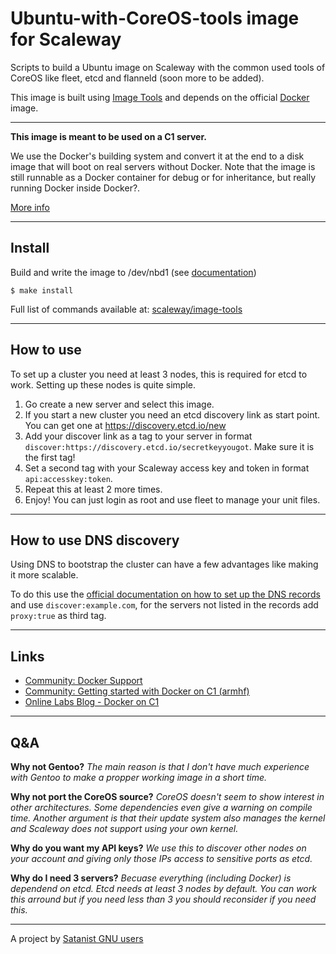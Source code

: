 # Ubuntu-with-CoreOS-tools image for Scaleway


Scripts to build a Ubuntu image on Scaleway with the common used tools of CoreOS like fleet, etcd and flanneld (soon more to be added).

This image is built using [Image Tools](https://github.com/scaleway/image-tools) and depends on the official [Docker](https://github.com/scaleway/image-docker) image.

---

**This image is meant to be used on a C1 server.**

We use the Docker's building system and convert it at the end to a disk image that will boot on real servers without Docker. Note that the image is still runnable as a Docker container for debug or for inheritance, but really running Docker inside Docker?.

[More info](https://github.com/scaleway/image-tools#docker-based-builder)

---

## Install

Build and write the image to /dev/nbd1 (see [documentation](https://www.scaleway.com/docs/create_an_image_with_docker))

```console
$ make install
```

Full list of commands available at: [scaleway/image-tools](https://github.com/scaleway/image-tools/tree/master/scripts#commands)

---

## How to use

To set up a cluster you need at least 3 nodes, this is required for etcd to work. Setting up these nodes is quite simple.

1. Go create a new server and select this image.
2. If you start a new cluster you need an etcd discovery link as start point. You can get one at https://discovery.etcd.io/new
3. Add your discover link as a tag to your server in format `discover:https://discovery.etcd.io/secretkeyyougot`. Make sure it is the first tag!
4. Set a second tag with your Scaleway access key and token in format `api:accesskey:token`.
5. Repeat this at least 2 more times.
6. Enjoy! You can just login as root and use fleet to manage your unit files.


---

## How to use DNS discovery

Using DNS to bootstrap the cluster can have a few advantages like making it more scalable.

To do this use the [official documentation on how to set up the DNS records](https://coreos.com/etcd/docs/latest/clustering.html#dns-discovery) and use `discover:example.com`, for the servers not listed in the records add `proxy:true` as third tag.

---

## Links

- [Community: Docker Support](https://community.cloud.online.net/t/official-docker-support/374?u=manfred)
- [Community: Getting started with Docker on C1 (armhf)](https://community.cloud.online.net/t/getting-started-docker-on-c1-armhf/383?u=manfred)
- [Online Labs Blog - Docker on C1](https://blog.cloud.online.net/2014/10/27/docker-on-c1/)

---


## Q&A

**Why not Gentoo?** *The main reason is that I don't have much experience with Gentoo to make a propper working image in a short time.*

**Why not port the CoreOS source?** *CoreOS doesn't seem to show interest in other architectures. Some dependencies even give a warning on compile time. Another argument is that their update system also manages the kernel and Scaleway does not support using your own kernel.*

**Why do you want my API keys?** *We use this to discover other nodes on your account and giving only those IPs access to sensitive ports as etcd.*

**Why do I need 3 servers?** *Becuase everything (including Docker) is dependend on etcd. Etcd needs at least 3 nodes by default. You can work this arround but if you need less than 3 you should reconsider if you need this.*

---

A project by [Satanist GNU users](https://github.com/Innovate-Technologies/)
